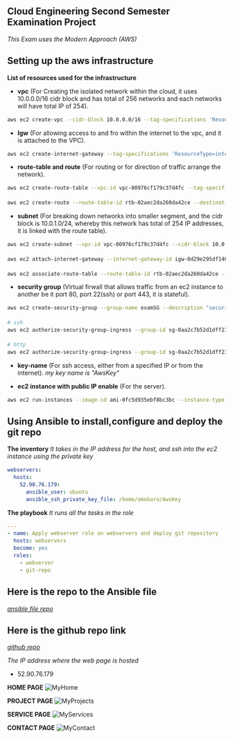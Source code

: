 ## **Cloud Engineering Second Semester Examination Project**

_This Exam uses the Modern Approach (AWS)_

## **Setting up the aws infrastructure**

**List of resources used for the infrastructure**

- **vpc** (For Creating the isolated network within the cloud, it uses 10.0.0.0/16 cidr block and has total of 256 networks and each networks will have total IP of 254).

```bash
aws ec2 create-vpc --cidr-block 10.0.0.0/16 --tag-specifications 'ResourceType=vpc, Tags=[{Key=Name, Value=MyVPC}]'
```

- **Igw** (For allowing access to and fro within the internet to the vpc, and it is attached to the VPC).

```bash
aws ec2 create-internet-gateway --tag-specifications 'ResourceType=internet-gateway, Tags=[{Key=Name, Value=MyIGW}]'
```

- **route-table and route** (For routing or for direction of traffic arrange the network).

```bash
aws ec2 create-route-table --vpc-id vpc-00976cf179c37d4fc --tag-specification 'ResourceType=route-table, Tags=[{Key=Name, Value=MyPublicRouteTable}]'

aws ec2 create-route --route-table-id rtb-02aec2da260da42ce --destination-cidr-block 0.0.0.0/0 --gateway-id igw-0d29e295df140798f
```

- **subnet** (For breaking down networks into smaller segment, and the cidr block is 10.0.1.0/24, whereby this network has total of 254 IP addresses, it is linked with the route table).

```bash
aws ec2 create-subnet --vpc-id vpc-00976cf179c37d4fc --cidr-block 10.0.1.0/24 --region us-east-1 --tag-specification

aws ec2 attach-internet-gateway --internet-gateway-id igw-0d29e295df140798f --vpc-id vpc-00976cf179c37d4fc

aws ec2 associate-route-table --route-table-id rtb-02aec2da260da42ce --subnet-id subnet-0130bb2b3a6b76ab1 --region us-east-1
```

- **security group** (Virtual firwall that allows traffic from an ec2 instance to another be it port 80, port 22(ssh) or port 443, it is stateful).

```bash
aws ec2 create-security-group --group-name examSG --description "security group for ec2 instances" --vpc-id vpc-00976cf179c37d4fc

# ssh
aws ec2 authorize-security-group-ingress --group-id sg-0aa2c7b52d1dff232 --protocol tcp --port 22 --cidr 0.0.0.0/0

# http
aws ec2 authorize-security-group-ingress --group-id sg-0aa2c7b52d1dff232 --protocol tcp --port 80 --cidr 0.0.0.0/0
```

- **key-name** (For ssh access, either from a specified IP or from the internet).
*my key name is "AwsKey"*

- **ec2 instance with public IP enable** (For the server).

```bash
aws ec2 run-instances --image-id ami-0fc5d935ebf8bc3bc --instance-type t2.micro --key-name AwsKey --subnet-id subnet-0130bb2b3a6b76ab1 --security-group-ids sg-0aa2c7b52d1dff232 --associate-public-ip-address --tag-specifications 'ResourceType=instance,Tags=[{Key=Name,Value=MyServer}]' 
```

<!-- ## **Installing the packages and setting up the server**

_I have successfully ssh into my ec2_

```bash
ssh -i AwsKey ubuntu@52.90.76.179
```

_Instaling the packages_

```bash

# Update package library
sudo apt update

# Install Apache2 web server
sudo apt install apache2 -y

# Enable Apache2 to start on boot
sudo systemctl enable apache2

# Start Apache2 service
sudo systemctl start apache2

# Check Apache2 service status
sudo systemctl status apache2


# the aws has handled the firwall for us, so we dont need to install or enable ufw

# navigate into the directory
cd /var/www/html
git clone https://github.com/omokarogabriel/portfolio.git

``` -->


## **Using Ansible to install,configure and deploy the git repo**

**The inventory**
*It takes in the IP address for the host, and ssh into the ec2 instance using the private key*
```yml
webservers:
  hosts:
    52.90.76.179:
      ansible_user: ubuntu
      ansible_ssh_private_key_file: /home/omokaro/AwsKey
```

**The playbook**
*It runs all the tasks in the role*
```yml
---
- name: Apply webserver role on webservers and deploy git repository
  hosts: webservers
  become: yes
  roles:
    - webserver
    - git-repo
```



## **Here is the repo to the Ansible file**
*[ansible file repo](https://github.com/omokarogabriel/my-first-static-inv-ansible)*

## **Here is the github repo link**
*[github repo](https://github.com/omokarogabriel/portfolio)*

<!-- paste the ip address in the browser -->
*The IP address where the web page is hosted*
- 52.90.76.179

<!-- image of my web page -->

<!-- ```html
<img src="./exam.png" alt="Diagram" width="400" />
``` -->
**HOME PAGE**
![MyHome](./home.png)

<!-- **ABOUT PAGE**
![MyImage](./about.png) -->

**PROJECT PAGE**
![MyProjects](./projects.png)

**SERVICE PAGE**
![MyServices](./services.png)

**CONTACT PAGE**
![MyContact](./contact.png)
